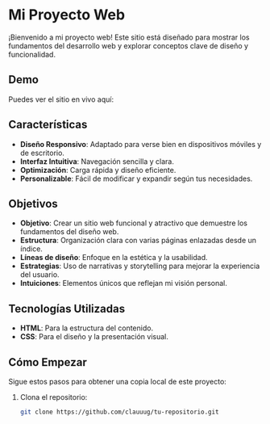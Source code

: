# Mi Proyecto Web

¡Bienvenido a mi proyecto web! Este sitio está diseñado para mostrar los fundamentos del desarrollo web y explorar conceptos clave de diseño y funcionalidad.

## Demo

Puedes ver el sitio en vivo aquí:

## Características

- **Diseño Responsivo**: Adaptado para verse bien en dispositivos móviles y de escritorio.
- **Interfaz Intuitiva**: Navegación sencilla y clara.
- **Optimización**: Carga rápida y diseño eficiente.
- **Personalizable**: Fácil de modificar y expandir según tus necesidades.

## Objetivos

- **Objetivo**: Crear un sitio web funcional y atractivo que demuestre los fundamentos del diseño web.
- **Estructura**: Organización clara con varias páginas enlazadas desde un índice.
- **Líneas de diseño**: Enfoque en la estética y la usabilidad.
- **Estrategias**: Uso de narrativas y storytelling para mejorar la experiencia del usuario.
- **Intuiciones**: Elementos únicos que reflejan mi visión personal.

## Tecnologías Utilizadas

- **HTML**: Para la estructura del contenido.
- **CSS**: Para el diseño y la presentación visual.

## Cómo Empezar

Sigue estos pasos para obtener una copia local de este proyecto:

1. Clona el repositorio:
   ```bash
   git clone https://github.com/clauuug/tu-repositorio.git
   ```
